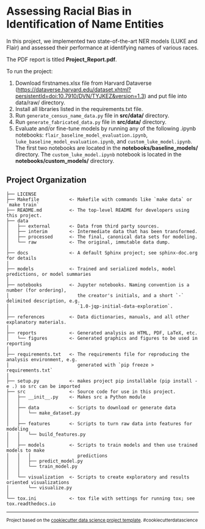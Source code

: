 Assessing Racial Bias in Identification of Name Entities
==============================

In this project, we implemented two state-of-the-art NER models (LUKE and Flair) and assessed their performance at identifying names of various races. 

The PDF report is titled **Project_Report.pdf**. 

To run the project: 
1. Download firstnames.xlsx file from Harvard Dataverse (https://dataverse.harvard.edu/dataset.xhtml?persistentId=doi:10.7910/DVN/TYJKEZ&version=1.3) and put file into data/raw/ directory. 
2. Install all libraries listed in the requirements.txt file. 
3. Run `generate_census_name_data.py` file in **src/data/** directory. 
4. Run `generate_fabricated_data.py` file in **src/data/** directory. 
5. Evaluate and/or fine-tune models by running any of the following .ipynb notebooks: `flair_baseline_model_evaluation.ipynb`, `luke_baseline_model_evaluation.ipynb`, and `custom_luke_model.ipynb`. The first two notebooks are located in the **notebooks/baseline_models/** directory. The `custom_luke_model.ipynb` notebook is located in the **notebooks/custom_models/** directory. 



Project Organization
------------

    ├── LICENSE
    ├── Makefile           <- Makefile with commands like `make data` or `make train`
    ├── README.md          <- The top-level README for developers using this project.
    ├── data
    │   ├── external       <- Data from third party sources.
    │   ├── interim        <- Intermediate data that has been transformed.
    │   ├── processed      <- The final, canonical data sets for modeling.
    │   └── raw            <- The original, immutable data dump.
    │
    ├── docs               <- A default Sphinx project; see sphinx-doc.org for details
    │
    ├── models             <- Trained and serialized models, model predictions, or model summaries
    │
    ├── notebooks          <- Jupyter notebooks. Naming convention is a number (for ordering),
    │                         the creator's initials, and a short `-` delimited description, e.g.
    │                         `1.0-jqp-initial-data-exploration`.
    │
    ├── references         <- Data dictionaries, manuals, and all other explanatory materials.
    │
    ├── reports            <- Generated analysis as HTML, PDF, LaTeX, etc.
    │   └── figures        <- Generated graphics and figures to be used in reporting
    │
    ├── requirements.txt   <- The requirements file for reproducing the analysis environment, e.g.
    │                         generated with `pip freeze > requirements.txt`
    │
    ├── setup.py           <- makes project pip installable (pip install -e .) so src can be imported
    ├── src                <- Source code for use in this project.
    │   ├── __init__.py    <- Makes src a Python module
    │   │
    │   ├── data           <- Scripts to download or generate data
    │   │   └── make_dataset.py
    │   │
    │   ├── features       <- Scripts to turn raw data into features for modeling
    │   │   └── build_features.py
    │   │
    │   ├── models         <- Scripts to train models and then use trained models to make
    │   │   │                 predictions
    │   │   ├── predict_model.py
    │   │   └── train_model.py
    │   │
    │   └── visualization  <- Scripts to create exploratory and results oriented visualizations
    │       └── visualize.py
    │
    └── tox.ini            <- tox file with settings for running tox; see tox.readthedocs.io


--------

<p><small>Project based on the <a target="_blank" href="https://drivendata.github.io/cookiecutter-data-science/">cookiecutter data science project template</a>. #cookiecutterdatascience</small></p>
